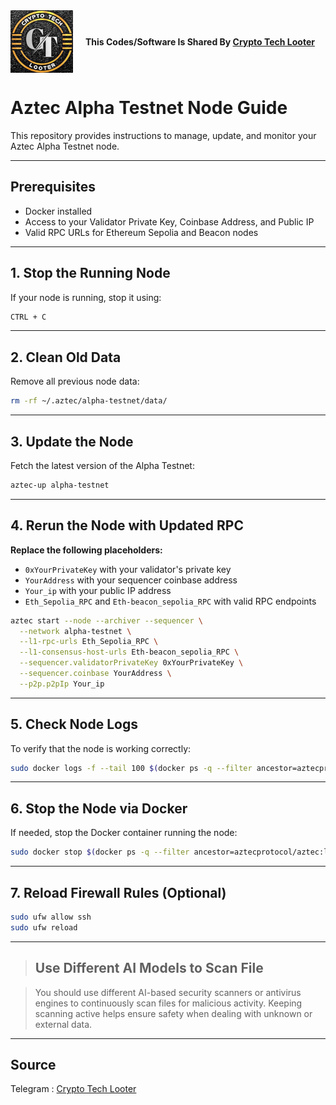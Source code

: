 <div align="center">
  <div style="display: flex; align-items: center;">
    <img src="https://raw.githubusercontent.com/AirdropScriptFA/CryptoTechLooter/796c2e77cdef9dbd6d7ced6fc1aab995e640a153/IMG_20250518_151850_367.jpg" alt="CryptoTechLooter Logo" width="100" style="margin-right: 20px;"/>
    <div>
      <b>This Codes/Software Is Shared By <a href="https://t.me/cryptotechlooter">Crypto Tech Looter</a></b>
    </div>
  </div>
</div>

# Aztec Alpha Testnet Node Guide

This repository provides instructions to manage, update, and monitor your Aztec Alpha Testnet node.

---

## Prerequisites

- Docker installed
- Access to your Validator Private Key, Coinbase Address, and Public IP
- Valid RPC URLs for Ethereum Sepolia and Beacon nodes

---

## 1. Stop the Running Node

If your node is running, stop it using:

```bash
CTRL + C
```

---

## 2. Clean Old Data

Remove all previous node data:

```bash
rm -rf ~/.aztec/alpha-testnet/data/
```

---

## 3. Update the Node

Fetch the latest version of the Alpha Testnet:

```bash
aztec-up alpha-testnet
```

---

## 4. Rerun the Node with Updated RPC

**Replace the following placeholders:**
- `0xYourPrivateKey` with your validator's private key
- `YourAddress` with your sequencer coinbase address
- `Your_ip` with your public IP address
- `Eth_Sepolia_RPC` and `Eth-beacon_sepolia_RPC` with valid RPC endpoints

```bash
aztec start --node --archiver --sequencer \
  --network alpha-testnet \
  --l1-rpc-urls Eth_Sepolia_RPC \
  --l1-consensus-host-urls Eth-beacon_sepolia_RPC \
  --sequencer.validatorPrivateKey 0xYourPrivateKey \
  --sequencer.coinbase YourAddress \
  --p2p.p2pIp Your_ip
```

---

## 5. Check Node Logs

To verify that the node is working correctly:

```bash
sudo docker logs -f --tail 100 $(docker ps -q --filter ancestor=aztecprotocol/aztec:latest | head -n 1)
```

---

## 6. Stop the Node via Docker

If needed, stop the Docker container running the node:

```bash
sudo docker stop $(docker ps -q --filter ancestor=aztecprotocol/aztec:latest | head -n 1)
```

---

## 7. Reload Firewall Rules (Optional)

```bash
sudo ufw allow ssh
sudo ufw reload
```

---

> ##  Use Different AI Models to Scan File

> You should use different AI-based security scanners or antivirus engines to continuously scan files for malicious activity. Keeping scanning active helps ensure safety when dealing with unknown or external data.

---

## Source

Telegram : [Crypto Tech Looter](https://t.me/cryptotechlooter)

